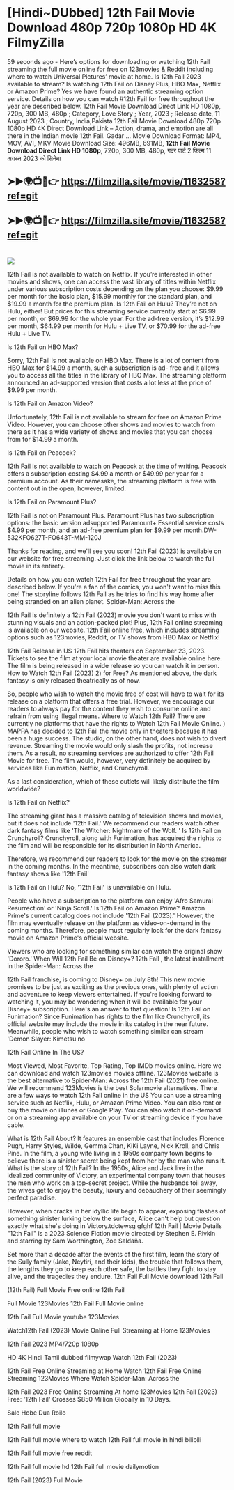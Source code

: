# [Hindi~DUbbed] 12th Fail Movie Download 480p 720p 1080p HD 4K FilmyZilla


59 seconds ago - Here’s options for downloading or watching 12th Fail streaming the full movie online for free on 123movies & Reddit including where to watch Universal Pictures’ movie at home. Is 12th Fail 2023 available to stream? Is watching 12th Fail on Disney Plus, HBO Max, Netflix or Amazon Prime? Yes we have found an authentic streaming option service. Details on how you can watch #12th Fail for free throughout the year are described below. 12th Fail Movie Download Direct Link HD 1080p, 720p, 300 MB, 480p ; Category, Love Story ; Year, 2023 ; Release date, 11 August 2023 ; Country, India,Pakista 12th Fail Movie Download 480p 720p 1080p HD 4K Direct Download Link – Action, drama, and emotion are all there in the Indian movie 12th Fail. Gadar ...
Movie Download Format: MP4, MOV, AVI, MKV
Movie Download Size: 496MB, 691MB, **12th Fail Movie Download Direct Link HD 1080p**, 720p, 300 MB, 480p, गदर पार्ट 2 फिल्म 11 अगस्त 2023 को सिनेमा

## ➤►🌍📺📱👉   https://filmzilla.site/movie/1163258?ref=git

## ➤►🌍📺📱👉   https://filmzilla.site/movie/1163258?ref=git

#

<img src="https://image.tmdb.org/t/p/w780//4njfDPI3VeNPyHwWYYdPruU9MDk.jpg" />

12th Fail is not available to watch on Netflix. If you’re interested in other movies and shows, one can access the vast library of titles within Netflix under various subscription costs depending on the plan you choose: $9.99 per month for the basic plan, $15.99 monthly for the standard plan, and $19.99 a month for the premium plan. Is 12th Fail on Hulu? They’re not on Hulu, either! But prices for this streaming service currently start at $6.99 per month, or $69.99 for the whole year. For the ad-free version, it’s $12.99 per month, $64.99 per month for Hulu + Live TV, or $70.99 for the ad-free Hulu + Live TV.

Is 12th Fail on HBO Max?

Sorry, 12th Fail is not available on HBO Max. There is a lot of content from HBO Max for $14.99 a month, such a subscription is ad- free and it allows you to access all the titles in the library of HBO Max. The streaming platform announced an ad-supported version that costs a lot less at the price of $9.99 per month.

Is 12th Fail on Amazon Video?

Unfortunately, 12th Fail is not available to stream for free on Amazon Prime Video. However, you can choose other shows and movies to watch from there as it has a wide variety of shows and movies that you can choose from for $14.99 a month.

Is 12th Fail on Peacock?

12th Fail is not available to watch on Peacock at the time of writing. Peacock offers a subscription costing $4.99 a month or $49.99 per year for a premium account. As their namesake, the streaming platform is free with content out in the open, however, limited.

Is 12th Fail on Paramount Plus?

12th Fail is not on Paramount Plus. Paramount Plus has two subscription options: the basic version adsupported Paramount+ Essential service costs $4.99 per month, and an ad-free premium plan for $9.99 per month.DW-532KFO627T-FO643T-MM-120J

Thanks for reading, and we'll see you soon! 12th Fail (2023) is available on our website for free streaming. Just click the link below to watch the full movie in its entirety.

Details on how you can watch 12th Fail for free throughout the year are described below. If you're a fan of the comics, you won't want to miss this one! The storyline follows 12th Fail as he tries to find his way home after being stranded on an alien planet. Spider-Man: Across the

12th Fail is definitely a 12th Fail (2023) movie you don't want to miss with stunning visuals and an action-packed plot! Plus, 12th Fail online streaming is available on our website. 12th Fail online free, which includes streaming options such as 123movies, Reddit, or TV shows from HBO Max or Netflix!

12th Fail Release in US 12th Fail hits theaters on September 23, 2023. Tickets to see the film at your local movie theater are available online here. The film is being released in a wide release so you can watch it in person. How to Watch 12th Fail (2023) 2) for Free? As mentioned above, the dark fantasy is only released theatrically as of now.

So, people who wish to watch the movie free of cost will have to wait for its release on a platform that offers a free trial. However, we encourage our readers to always pay for the content they wish to consume online and refrain from using illegal means. Where to Watch 12th Fail? There are currently no platforms that have the rights to Watch 12th Fail Movie Online. ) MAPPA has decided to 12th Fail the movie only in theaters because it has been a huge success. The studio, on the other hand, does not wish to divert revenue. Streaming the movie would only slash the profits, not increase them. As a result, no streaming services are authorized to offer 12th Fail Movie for free. The film would, however, very definitely be acquired by services like Funimation, Netflix, and Crunchyroll.

As a last consideration, which of these outlets will likely distribute the film worldwide?

Is 12th Fail on Netflix?

The streaming giant has a massive catalog of television shows and movies, but it does not include '12th Fail.' We recommend our readers watch other dark fantasy films like 'The Witcher: Nightmare of the Wolf. ' Is 12th Fail on Crunchyroll? Crunchyroll, along with Funimation, has acquired the rights to the film and will be responsible for its distribution in North America.

Therefore, we recommend our readers to look for the movie on the streamer in the coming months. In the meantime, subscribers can also watch dark fantasy shows like '12th Fail'

Is 12th Fail on Hulu? No, '12th Fail' is unavailable on Hulu.

People who have a subscription to the platform can enjoy 'Afro Samurai Resurrection' or 'Ninja Scroll.' Is 12th Fail on Amazon Prime? Amazon Prime's current catalog does not include '12th Fail (2023).' However, the film may eventually release on the platform as video-on-demand in the coming months. Therefore, people must regularly look for the dark fantasy movie on Amazon Prime's official website.

Viewers who are looking for something similar can watch the original show 'Dororo.' When Will 12th Fail Be on Disney+? 12th Fail , the latest installment in the Spider-Man: Across the

12th Fail franchise, is coming to Disney+ on July 8th! This new movie promises to be just as exciting as the previous ones, with plenty of action and adventure to keep viewers entertained. If you're looking forward to watching it, you may be wondering when it will be available for your Disney+ subscription. Here's an answer to that question! Is 12th Fail on Funimation? Since Funimation has rights to the film like Crunchyroll, its official website may include the movie in its catalog in the near future. Meanwhile, people who wish to watch something similar can stream 'Demon Slayer: Kimetsu no

12th Fail Online In The US?

Most Viewed, Most Favorite, Top Rating, Top IMDb movies online. Here we can download and watch 123movies movies offline. 123Movies website is the best alternative to Spider-Man: Across the 12th Fail (2021) free online. We will recommend 123Movies is the best Solarmovie alternatives. There are a few ways to watch 12th Fail online in the US You can use a streaming service such as Netflix, Hulu, or Amazon Prime Video. You can also rent or buy the movie on iTunes or Google Play. You can also watch it on-demand or on a streaming app available on your TV or streaming device if you have cable.

What is 12th Fail About? It features an ensemble cast that includes Florence Pugh, Harry Styles, Wilde, Gemma Chan, KiKi Layne, Nick Kroll, and Chris Pine. In the film, a young wife living in a 1950s company town begins to believe there is a sinister secret being kept from her by the man who runs it. What is the story of 12th Fail? In the 1950s, Alice and Jack live in the idealized community of Victory, an experimental company town that houses the men who work on a top-secret project. While the husbands toil away, the wives get to enjoy the beauty, luxury and debauchery of their seemingly perfect paradise.

However, when cracks in her idyllic life begin to appear, exposing flashes of something sinister lurking below the surface, Alice can't help but question exactly what she's doing in Victory.tdctewsg gfghf 12th Fail | Movie Details "12th Fail" is a 2023 Science Fiction movie directed by Stephen E. Rivkin and starring by Sam Worthington, Zoe Saldaña.

Set more than a decade after the events of the first film, learn the story of the Sully family (Jake, Neytiri, and their kids), the trouble that follows them, the lengths they go to keep each other safe, the battles they fight to stay alive, and the tragedies they endure. 12th Fail Full Movie download 12th Fail

(12th Fail) Full Movie Free online 12th Fail

Full Movie 123Movies 12th Fail Full Movie online

12th Fail Full Movie youtube 123Movies

Watch12th Fail (2023) Movie Online Full Streaming at Home 123Movies

12th Fail 2023 MP4/720p 1080p

HD 4K Hindi Tamil dubbed filmywap Watch 12th Fail (2023)

12th Fail Free Online Streaming at Home Watch 12th Fail Free Online Streaming 123Movies Where Watch Spider-Man: Across the

12th Fail 2023 Free Online Streaming At home 123Movies 12th Fail (2023) Free: '12th Fail' Crosses $850 Million Globally in 10 Days.

Sale Hobe Dua Roilo

12th Fail full movie

12th Fail full movie where to watch 12th Fail full movie in hindi bilibili

12th Fail full movie free reddit

12th Fail full movie hd 12th Fail full movie dailymotion

12th Fail (2023) Full Movie